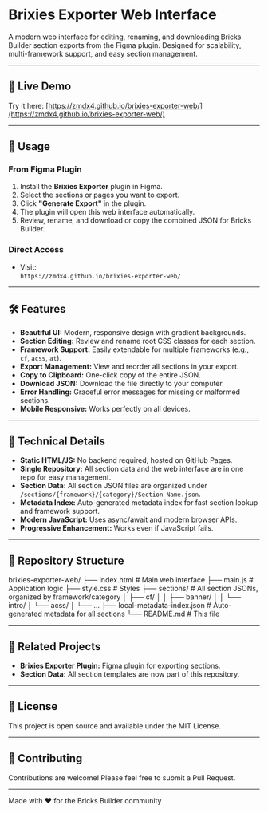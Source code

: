 # Brixies Exporter Web Interface

A modern web interface for editing, renaming, and downloading Bricks Builder section exports from the Figma plugin. Designed for scalability, multi-framework support, and easy section management.

---

## 🚀 Live Demo

Try it here: [https://zmdx4.github.io/brixies-exporter-web/](https://zmdx4.github.io/brixies-exporter-web/)

---

## 📖 Usage

### From Figma Plugin

1. Install the **Brixies Exporter** plugin in Figma.
2. Select the sections or pages you want to export.
3. Click **"Generate Export"** in the plugin.
4. The plugin will open this web interface automatically.
5. Review, rename, and download or copy the combined JSON for Bricks Builder.

### Direct Access

- Visit:  
  `https://zmdx4.github.io/brixies-exporter-web/`

---

## 🛠️ Features

- **Beautiful UI:** Modern, responsive design with gradient backgrounds.
- **Section Editing:** Review and rename root CSS classes for each section.
- **Framework Support:** Easily extendable for multiple frameworks (e.g., `cf`, `acss`, `at`).
- **Export Management:** View and reorder all sections in your export.
- **Copy to Clipboard:** One-click copy of the entire JSON.
- **Download JSON:** Download the file directly to your computer.
- **Error Handling:** Graceful error messages for missing or malformed sections.
- **Mobile Responsive:** Works perfectly on all devices.

---

## 🔧 Technical Details

- **Static HTML/JS:** No backend required, hosted on GitHub Pages.
- **Single Repository:** All section data and the web interface are in one repo for easy management.
- **Section Data:** All section JSON files are organized under `/sections/{framework}/{category}/Section Name.json`.
- **Metadata Index:** Auto-generated metadata index for fast section lookup and framework support.
- **Modern JavaScript:** Uses async/await and modern browser APIs.
- **Progressive Enhancement:** Works even if JavaScript fails.

---

## 📁 Repository Structure

brixies-exporter-web/
├── index.html # Main web interface
├── main.js # Application logic
├── style.css # Styles
├── sections/ # All section JSONs, organized by framework/category
│ ├── cf/
│ │ ├── banner/
│ │ └── intro/
│ └── acss/
│ └── ...
├── local-metadata-index.json # Auto-generated metadata for all sections
└── README.md # This file

---

## 🔗 Related Projects

- **Brixies Exporter Plugin:** Figma plugin for exporting sections.
- **Section Data:** All section templates are now part of this repository.

---

## 📄 License

This project is open source and available under the MIT License.

---

## 🤝 Contributing

Contributions are welcome! Please feel free to submit a Pull Request.

---

Made with ❤️ for the Bricks Builder community
